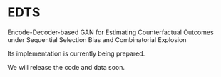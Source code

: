 # EDTS
Encode-Decoder-based GAN for Estimating Counterfactual Outcomes under Sequential Selection Bias and Combinatorial Explosion


Its implementation is currently being prepared. 

We will release the code and data soon.
